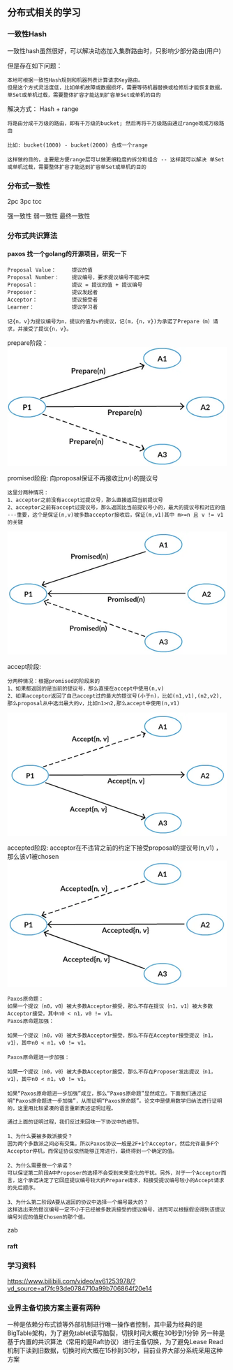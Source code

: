 ## 分布式相关的学习

### 一致性Hash
一致性hash虽然很好，可以解决动态加入集群路由时，只影响少部分路由(用户)

但是存在如下问题： 
```text
本地可根据一致性Hash规则和机器列表计算请求Key路由。
但是这个方式灵活度低，比如单机故障或数据损坏，需要等待机器替换或检修后才能恢复数据，
单Set或单机过载，需要整体扩容才能达到扩容单Set或单机的目的
```

解决方式：
Hash + range
```text
将路由分成千万级的路由，即有千万级的bucket; 然后再将千万级路由通过range改成万级路由

比如: bucket(1000) - bucket(2000) 合成一个range

这样做的目的，主要是方便range层可以做更细粒度的拆分和组合 -- 这样就可以解决 单Set或单机过载，需要整体扩容才能达到扩容单Set或单机的目的
```




### 分布式一致性
2pc
3pc
tcc

强一致性
弱一致性
最终一致性

### 分布式共识算法
#### paxos   找一个golang的开源项目，研究一下
```text
Proposal Value：     提议的值
Proposal Number：    提议编号，要求提议编号不能冲突
Proposal：           提议 = 提议的值 + 提议编号
Proposer：           提议发起者
Acceptor：           提议接受者
Learner：            提议学习者

记{n，v}为提议编号为n，提议的值为v的提议，记(m，{n，v})为承诺了Prepare（m）请求，并接受了提议{n，v}。
```
prepare阶段：
![img.png](img/prepare.png)

promised阶段:  向proposal保证不再接收比n小的提议号
```text
这里分两种情况：
1、acceptor之前没有accept过提议号，那么直接返回当前提议号
2、acceptor之前有accept过提议号，那么返回比当前提议号小的，最大的提议号和对应的值  ---重要，这个是保证(n,v)被多数acceptor接收后，保证(m,v1)其中 m>=n 且 v != v1 的关键
```
![img.png](img/promised.png)

accept阶段:
```text
分两种情况：根据promised的阶段来的
1、如果都返回的是当前的提议号，那么直接在accept中使用(n,v)
2、如果acceptor返回了自己accept过的最大的提议号(小于n)，比如(n1,v1),(n2,v2),那么proposal从中选出最大的v，比如n1>n2,那么accept中使用(n,v1)
```
![img.png](img/accept.png)

accepted阶段:  acceptor在不违背之前的约定下接受proposal的提议号(n,v1) ，那么该v1被chosen
![img.png](img/accepted.png)

```text
Paxos原命题：
如果一个提议｛n0，v0｝被大多数Acceptor接受，那么不存在提议｛n1，v1｝被大多数Acceptor接受，其中n0 < n1，v0 != v1。
Paxos原命题加强：

如果一个提议｛n0，v0｝被大多数Acceptor接受，那么不存在Acceptor接受提议｛n1，v1｝，其中n0 < n1，v0 != v1。

Paxos原命题进一步加强：

如果一个提议｛n0，v0｝被大多数Acceptor接受，那么不存在Proposer发出提议｛n1，v1｝，其中n0 < n1，v0 != v1。

如果“Paxos原命题进一步加强”成立，那么“Paxos原命题”显然成立。下面我们通过证明“Paxos原命题进一步加强”，从而证明“Paxos原命题”。论文中是使用数学归纳法进行证明的，这里用比较紧凑的语言重新表述证明过程。
```

```text
通过上面的证明过程，我们反过来回味一下协议中的细节。

1、为什么要被多数派接受？
因为两个多数派之间必有交集，所以Paxos协议一般是2F+1个Acceptor，然后允许最多F个Acceptor停机，而保证协议依然能够正常进行，最终得到一个确定的值。

2、为什么需要做一个承诺？
可以保证第二阶段A中Proposer的选择不会受到未来变化的干扰。另外，对于一个Acceptor而言，这个承诺决定了它回应提议编号较大的Prepare请求，和接受提议编号较小的Accept请求的先后顺序。

3、为什么第二阶段A要从返回的协议中选择一个编号最大的？
这样选出来的提议编号一定不小于已经被多数派接受的提议编号，进而可以根据假设得到该提议编号对应的值是Chosen的那个值。
```


zab
#### raft



### 学习资料
https://www.bilibili.com/video/av61253978/?vd_source=af7fc93de0784710a99b706864f20e14


### 业界主备切换方案主要有两种
一种是依赖分布式锁等外部机制进行唯一操作者控制，其中最为经典的是BigTable架构，为了避免tablet读写脑裂，切换时间大概在30秒到1分钟
另一种是基于内置的共识算法（常用的是Raft协议）进行主备切换，为了避免Lease Read机制下读到旧数据，切换时间大概在15秒到30秒，目前业界大部分系统采用这种方案